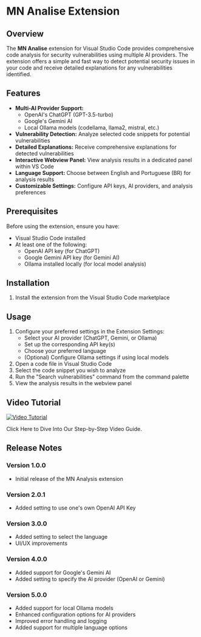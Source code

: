 # MN Analise Extension

## Overview

The **MN Analise** extension for Visual Studio Code provides comprehensive code analysis for security vulnerabilities using multiple AI providers. The extension offers a simple and fast way to detect potential security issues in your code and receive detailed explanations for any vulnerabilities identified.

## Features

- **Multi-AI Provider Support:**
  - OpenAI's ChatGPT (GPT-3.5-turbo)
  - Google's Gemini AI
  - Local Ollama models (codellama, llama2, mistral, etc.)
- **Vulnerability Detection:** Analyze selected code snippets for potential vulnerabilities
- **Detailed Explanations:** Receive comprehensive explanations for detected vulnerabilities
- **Interactive Webview Panel:** View analysis results in a dedicated panel within VS Code
- **Language Support:** Choose between English and Portuguese (BR) for analysis results
- **Customizable Settings:** Configure API keys, AI providers, and analysis preferences

## Prerequisites

Before using the extension, ensure you have:

- Visual Studio Code installed
- At least one of the following:
  - OpenAI API key (for ChatGPT)
  - Google Gemini API key (for Gemini AI)
  - Ollama installed locally (for local model analysis)

## Installation

1. Install the extension from the Visual Studio Code marketplace

## Usage

1. Configure your preferred settings in the Extension Settings:
   - Select your AI provider (ChatGPT, Gemini, or Ollama)
   - Set up the corresponding API key(s)
   - Choose your preferred language
   - (Optional) Configure Ollama settings if using local models
2. Open a code file in Visual Studio Code
3. Select the code snippet you wish to analyze
4. Run the "Search vulnerabilities" command from the command palette
5. View the analysis results in the webview panel

## Video Tutorial 

[![Video Tutorial](https://i.ibb.co/cv8t3jT/videotutorial.png)](https://youtu.be/eYGCIgFqpjU?si=lCK1XrrVDNkk0WzH)

Click Here to Dive Into Our Step-by-Step Video Guide.

## Release Notes

### Version 1.0.0
- Initial release of the MN Analysis extension

### Version 2.0.1
- Added setting to use one's own OpenAI API Key

### Version 3.0.0
- Added setting to select the language
- UI/UX improvements

### Version 4.0.0
- Added support for Google's Gemini AI
- Added setting to specify the AI provider (OpenAI or Gemini)

### Version 5.0.0
- Added support for local Ollama models
- Enhanced configuration options for AI providers
- Improved error handling and logging
- Added support for multiple language options



